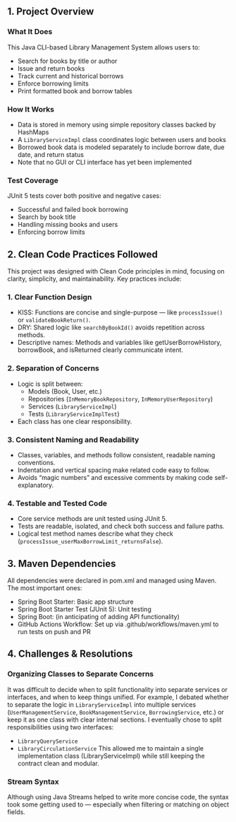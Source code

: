 ## 1. Project Overview

### What It Does
This Java CLI-based Library Management System allows users to:
- Search for books by title or author
- Issue and return books
- Track current and historical borrows
- Enforce borrowing limits
- Print formatted book and borrow tables


### How It Works
- Data is stored in memory using simple repository classes backed by HashMaps
- A `LibraryServiceImpl` class coordinates logic between users and books
- Borrowed book data is modeled separately to include borrow date, due date, and return status
- Note that no GUI or CLI interface has yet been implemented

### Test Coverage
JUnit 5 tests cover both positive and negative cases:
- Successful and failed book borrowing
- Search by book title
- Handling missing books and users
- Enforcing borrow limits

## 2. Clean Code Practices Followed
This project was designed with Clean Code principles in mind, focusing on clarity, simplicity, and maintainability. Key practices include:

### 1. Clear Function Design
- KISS: Functions are concise and single-purpose — like `processIssue()` or `validateBookReturn()`.
- DRY: Shared logic like `searchByBookId()` avoids repetition across methods.
- Descriptive names: Methods and variables like getUserBorrowHistory, borrowBook, and isReturned clearly communicate intent.

### 2. Separation of Concerns
- Logic is split between:
    - Models (Book, User, etc.)
    - Repositories (`InMemoryBookRepository`, `InMemoryUserRepository`)
    - Services (`LibraryServiceImpl`)
    - Tests (`LibraryServiceImplTest`)
- Each class has one clear responsibility.

### 3. Consistent Naming and Readability
- Classes, variables, and methods follow consistent, readable naming conventions.
- Indentation and vertical spacing make related code easy to follow.
- Avoids “magic numbers” and excessive comments by making code self-explanatory.

### 4. Testable and Tested Code
- Core service methods are unit tested using JUnit 5.
- Tests are readable, isolated, and check both success and failure paths.
- Logical test method names describe what they check (`processIssue_userMaxBorrowLimit_returnsFalse`).

## 3. Maven Dependencies

All dependencies were declared in pom.xml and managed using Maven. The most important ones:

- Spring Boot Starter: Basic app structure
- Spring Boot Starter Test (JUnit 5): Unit testing
- Spring Boot: (in anticipating of adding API functionality)
- GitHub Actions Workflow: Set up via .github/workflows/maven.yml to run tests on push and PR

## 4. Challenges & Resolutions
### Organizing Classes to Separate Concerns
It was difficult to decide when to split functionality into separate services or interfaces, and when to keep things unified. For example, I debated whether to separate the logic in `LibraryServiceImpl` into multiple services (`UserManagementService`, `BookManagementService`, `BorrowingService`, etc.) or keep it as one class with clear internal sections.
I eventually chose to split responsibilities using two interfaces:
- `LibraryQueryService`
- `LibraryCirculationService`
This allowed me to maintain a single implementation class (LibraryServiceImpl) while still keeping the contract clean and modular.

### Stream Syntax
Although using Java Streams helped to write more concise code, the syntax took some getting used to — especially when filtering or matching on object fields.
